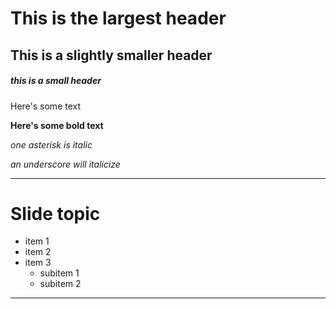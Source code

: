 # This is the largest header

## This is a slightly smaller header

##### this is a small header
Here's some text

**Here's some bold text**

*one asterisk is italic*

_an underscore will italicize_


------------------------------

# Slide topic
* item 1
* item 2
* item 3
    * subitem 1
    * subitem 2


------------------------------

